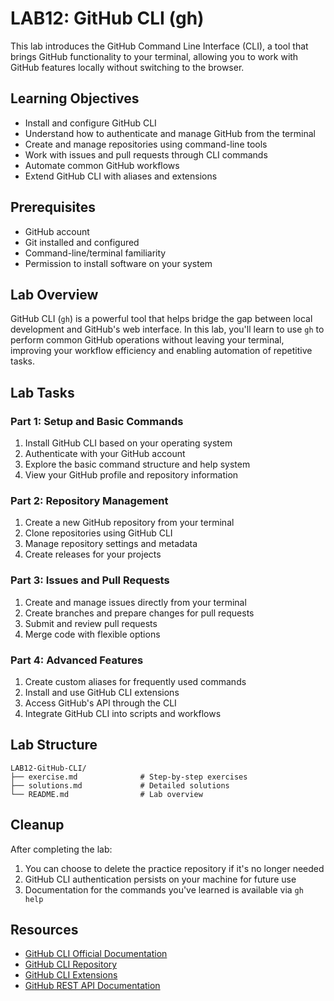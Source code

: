 # LAB12: GitHub CLI (gh)

This lab introduces the GitHub Command Line Interface (CLI), a tool that brings GitHub functionality to your terminal, allowing you to work with GitHub features locally without switching to the browser.

## Learning Objectives

- Install and configure GitHub CLI
- Understand how to authenticate and manage GitHub from the terminal
- Create and manage repositories using command-line tools
- Work with issues and pull requests through CLI commands
- Automate common GitHub workflows
- Extend GitHub CLI with aliases and extensions

## Prerequisites

- GitHub account
- Git installed and configured
- Command-line/terminal familiarity
- Permission to install software on your system

## Lab Overview

GitHub CLI (`gh`) is a powerful tool that helps bridge the gap between local development and GitHub's web interface. In this lab, you'll learn to use `gh` to perform common GitHub operations without leaving your terminal, improving your workflow efficiency and enabling automation of repetitive tasks.

## Lab Tasks

### Part 1: Setup and Basic Commands

1. Install GitHub CLI based on your operating system
2. Authenticate with your GitHub account
3. Explore the basic command structure and help system
4. View your GitHub profile and repository information

### Part 2: Repository Management

1. Create a new GitHub repository from your terminal
2. Clone repositories using GitHub CLI
3. Manage repository settings and metadata
4. Create releases for your projects

### Part 3: Issues and Pull Requests

1. Create and manage issues directly from your terminal
2. Create branches and prepare changes for pull requests
3. Submit and review pull requests
4. Merge code with flexible options

### Part 4: Advanced Features

1. Create custom aliases for frequently used commands
2. Install and use GitHub CLI extensions
3. Access GitHub's API through the CLI
4. Integrate GitHub CLI into scripts and workflows

## Lab Structure

```
LAB12-GitHub-CLI/
├── exercise.md              # Step-by-step exercises
├── solutions.md             # Detailed solutions
└── README.md                # Lab overview
```

## Cleanup

After completing the lab:
1. You can choose to delete the practice repository if it's no longer needed
2. GitHub CLI authentication persists on your machine for future use
3. Documentation for the commands you've learned is available via `gh help`

## Resources

- [GitHub CLI Official Documentation](https://cli.github.com/manual/)
- [GitHub CLI Repository](https://github.com/cli/cli)
- [GitHub CLI Extensions](https://github.com/topics/gh-extension)
- [GitHub REST API Documentation](https://docs.github.com/en/rest)

